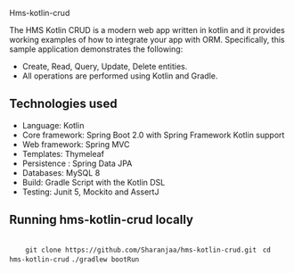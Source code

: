 Hms-kotlin-crud

The HMS Kotlin CRUD is a modern web app written in kotlin and it provides working examples of how to integrate your app with ORM. Specifically, this sample application demonstrates the following:
<ul>
    <li>Create, Read, Query, Update, Delete entities.</li>
    <li>All operations are performed using Kotlin and Gradle.</li>
</ul>

<h2>Technologies used</h2>

<ul>
  <li>Language: Kotlin</li>
<li>Core framework: Spring Boot 2.0 with Spring Framework Kotlin support</li>
<li>Web framework: Spring MVC</li>
<li>Templates: Thymeleaf </li>
<li>Persistence : Spring Data JPA</li>
<li>Databases: MySQL 8</li>
<li>Build: Gradle Script with the Kotlin DSL</li>
<li>Testing: Junit 5, Mockito and AssertJ</li>
</ul>

<h2>Running hms-kotlin-crud locally</h2>
<code>
	git clone https://github.com/Sharanjaa/hms-kotlin-crud.git </code>
	<code>cd hms-kotlin-crud</code>
	<code>./gradlew bootRun
</code>
